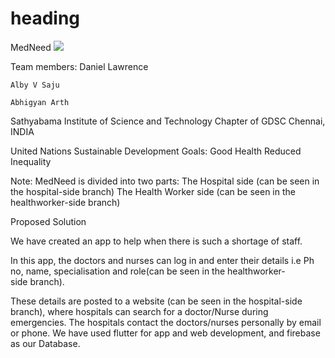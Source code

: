 <h1>heading</h1>
<font>MedNeed</font>
<img src="C:\Users\Alby Saju\OneDrive\Desktop/to/teammembers.jpg">
<p>Team members:
 	Daniel Lawrence 
	
	Alby V Saju
	
	Abhigyan Arth

Sathyabama Institute of Science and Technology Chapter of GDSC
Chennai, INDIA

United Nations Sustainable Development Goals: 
  										    Good Health
										    Reduced Inequality</p>
<p>
	Note: MedNeed is divided into two parts:
The Hospital side (can be seen in the hospital-side branch)
The Health Worker side (can be seen in the healthworker-side branch)</p>
<p>Proposed Solution 


We have created an app to help when there is such a shortage of staff.

In this app, the doctors and nurses can log in and enter their details i.e
Ph no, name, specialisation and role(can be seen in the healthworker-side branch).

These details are posted to a website (can be seen in the hospital-side branch), where hospitals can search for a doctor/Nurse during emergencies. 
The hospitals contact the doctors/nurses personally by email or phone.
We have used flutter for app and web development, and firebase as our Database.
</p>
